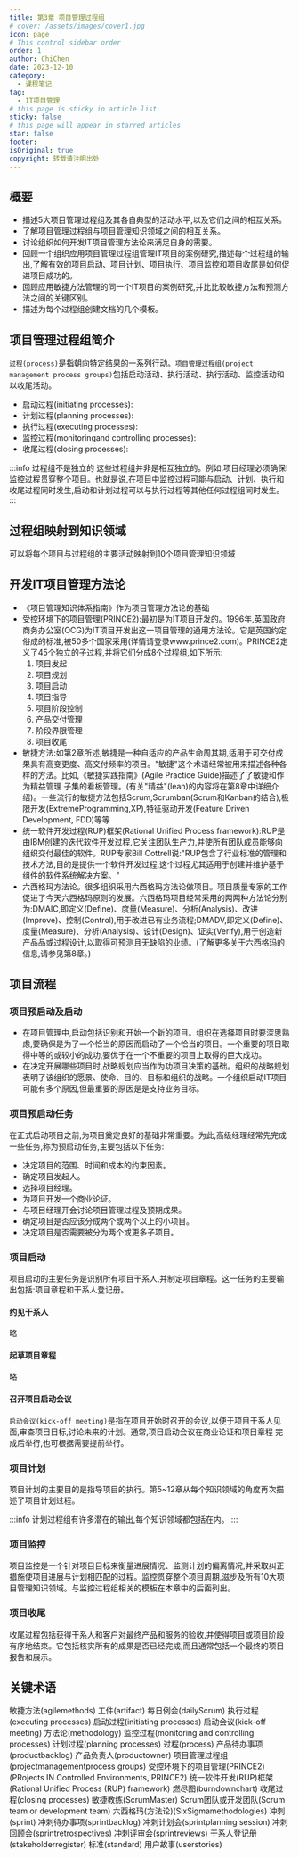 ```yaml
---
title: 第3章 项目管理过程组
# cover: /assets/images/cover1.jpg
icon: page
# This control sidebar order
order: 1
author: ChiChen
date: 2023-12-10
category:
  - 课程笔记
tag:
  - IT项目管理
# this page is sticky in article list
sticky: false
# this page will appear in starred articles
star: false
footer: 
isOriginal: true
copyright: 转载请注明出处
---
```


## 概要

- 描述5大项目管理过程组及其各自典型的活动水平,以及它们之间的相互关系。
- 了解项目管理过程组与项目管理知识领域之间的相互关系。
- 讨论组织如何开发IT项目管理方法论来满足自身的需要。
- 回顾一个组织应用项目管理过程组管理IT项目的案例研究,描述每个过程组的输出,了解有效的项目启动、项目计划、项目执行、项目监控和项目收尾是如何促进项目成功的。
- 回顾应用敏捷方法管理的同一个IT项目的案例研究,并比比较敏捷方法和预测方法之间的关键区别。
- 描述为每个过程组创建文档的几个模板。

## 项目管理过程组简介

`过程(process)`是指朝向特定结果的一系列行动。`项目管理过程组(project management process groups)`包括启动活动、执行活动、执行活动、监控活动和以收尾活动。

- 启动过程(initiating processes):
- 计划过程(planning processes):
- 执行过程(executing processes):
- 监控过程(monitoringand controlling processes):
- 收尾过程(closing processes):

:::info 过程组不是独立的
这些过程组并非是相互独立的。例如,项目经理必须确保!监控过程贯穿整个项目。也就是说,在项目中监控过程可能与启动、计划、执行和收尾过程同时发生,启动和计划过程可以与执行过程等其他任何过程组同时发生。
:::

## 过程组映射到知识领域

可以将每个项目与过程组的主要活动映射到10个项目管理知识领域

## 开发IT项目管理方法论

- 《项目管理知识体系指南》作为项目管理方法论的基础
- 受控环境下的项目管理(PRINCE2):最初是为IT项目开发的。1996年,英国政府商务办公室(OCG)为IT项目开发出这一项目管理的通用方法论。它是英国约定俗成的标准,被50多个国家采用(详情请登录www.prince2.com)。PRINCE2定义了45个独立的子过程,并将它们分成8个过程组,如下所示:
  1. 项目发起
  2. 项目规划
  3. 项目启动
  4. 项目指导
  5. 项目阶段控制
  6. 产品交付管理
  7. 阶段界限管理
  8. 项目收尾
- 敏捷方法:如第2章所述,敏捷是一种自适应的产品生命周其期,适用于可交付成果具有高变更度、高交付频率的项目。"敏捷"这个术语经常被用来描述各种各样的方法。比如,《敏捷实践指南》(Agile Practice Guide)描述了了敏捷和作为精益管理
子集的看板管理。(有关"精益"(lean)的内容将在第8章中详细介绍)。一些流行的敏捷方法包括Scrum,Scrumban(Scrum和Kanban的结合),极限开发(ExtremeProgramming,XP),特征驱动开发(Feature Driven Development, FDD)等等
- 统一软件开发过程(RUP)框架(Rational Unified Process framework):RUP是由IBM创建的迭代软件开发过程,它关注团队生产力,并使所有团队成员能够向组织交付最佳的软件。RUP专家Bill Cottrell说:"RUP包含了行业标准的管理和技术方法,目的是提供一个软件开发过程,这个过程尤其适用于创建并维护基于组件的软件系统解决方案。"
- 六西格玛方法论。很多组织采用六西格玛方法论做项目。项目质量专家的工作促进了今天六西格玛原则的发展。六西格玛项目经常采用的两两种方法论分别为:DMAIC,即定义(Define)、度量(Measure)、分析(Analysis)、改进(Improve)、控制(Control),用于改进已有业务流程;DMADV,即定义(Define)、度量(Measure)、分析(Analysis)、设计(Design)、证实(Verify),用于创造新产品品或过程设计,以取得可预测且无缺陷的业绩。(了解更多关于六西格玛的信息,请参见第8章。)

## 项目流程

### 项目预启动及启动

- 在项目管理中,启动包括识别和开始一个新的项目。组织在选择项目时要深思熟虑,要确保是为了一个恰当的原因而启动了一个恰当的项目。一个重要的项目取得中等的或较小的成功,要优于在一个不重要的项目上取得的巨大成功。
- 在决定开展哪些项目时,战略规划应当作为功项目决策的基础。组织的战略规划表明了该组织的愿景、使命、目的、目标和组织的战略。一个组织启动IT项目可能有多个原因,但最重要的原因是是支持业务目标。

### 项目预启动任务

在正式启动项目之前,为项目奠定良好的基础非常重要。为此,高级经理经常先完成一些任务,称为预启动任务,主要包括以下任务:

- 决定项目的范围、时间和成本的约束因素。
- 确定项目发起人。
- 选择项目经理。
- 为项目开发一个商业论证。
- 与项目经理开会讨论项目管理过程及预期成果。
- 确定项目是否应该分成两个或两个以上的小项目。
- 决定项目是否需要被分为两个或更多子项目。

### 项目启动

项目启动的主要任务是识别所有项目干系人,并制定项目章程。这一任务的主要输出包括:项目章程和干系人登记册。

#### 约见干系人

略

#### 起草项目章程

略

#### 召开项目启动会议

`启动会议(kick-off meeting)`是指在项目开始时召开的会议,以便于项目干系人见面,审查项目目标,讨论未来的计划。通常,项目启动会议在商业论证和项目章程
完成后举行,也可根据需要提前举行。

### 项目计划

项目计划的主要目的是指导项目的执行。第5~12章从每个知识领域的角度再次描述了项目计划过程。

:::info
计划过程组有许多潜在的输出,每个知识领域都包括在内。
:::

### 项目监控

项目监控是一个针对项目目标来衡量进展情况、监测计划的偏离情况,并采取纠正措施使项目进展与计划相匹配的过程。监控贯穿整个项目周期,滋步及所有10大项目管理知识领域。与监控过程组相关的模板在本章中的后面列出。

### 项目收尾

收尾过程包括获得干系人和客户对最终产品和服务的验收,并使得项目或项目阶段有序地结束。它包括核实所有的成果是否已经完成,而且通常包括一个最终的项目报告和展示。

## 关键术语

敏捷方法(agilemethods)
工件(artifact)
每日例会(dailyScrum)
执行过程(executing processes)
启动过程(initiating processes)
启动会议(kick-off meeting)
方法论(methodology)
监控过程(monitoring and controlling processes)
计划过程(planning processes)
过程(process)
产品待办事项(productbacklog)
产品负责人(productowner)
项目管理过程组(projectmanagementprocess groups)
受控环境下的项目管理(PRINCE2)(PRojects IN Controlled Environments, PRINCE2)
统一软件开发(RUP)框架(Rational Unified Process (RUP) framework)
燃尽图(burndownchart)
收尾过程(closing processes)
敏捷教练(ScrumMaster)
Scrum团队或开发团队(Scrum team or development team)
六西格玛(方法论)(SixSigmamethodologies)
冲刺(sprint)
冲刺待办事项(sprintbacklog)
冲刺计划会(sprintplanning session)
冲刺回顾会(sprintretrospectives)
冲刺评审会(sprintreviews)
干系人登记册(stakeholderregister)
标准(standard)
用户故事(userstories)
